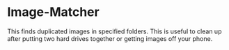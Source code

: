 # Image-Matcher
This finds duplicated images in specified folders.  This is useful to clean up after putting two hard drives together or getting images off your phone.
